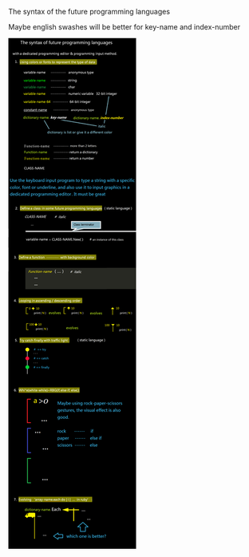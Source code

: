 The syntax of the future programming languages
<br>

Maybe english swashes will be better for key-name and index-number

<img src="https://github.com/luyouqi/The-Future-Style-of-programming-languages/blob/master/20210728.png" /><br>


